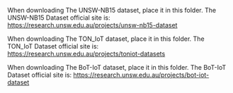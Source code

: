 When downloading The UNSW-NB15 dataset, place it in this folder.
The UNSW-NB15 Dataset official site is: https://research.unsw.edu.au/projects/unsw-nb15-dataset


When downloading The TON_IoT dataset, place it in this folder.
The TON_IoT Dataset official site is: https://research.unsw.edu.au/projects/toniot-datasets

When downloading The BoT-IoT dataset, place it in this folder.
The BoT-IoT Dataset official site is: https://research.unsw.edu.au/projects/bot-iot-dataset
